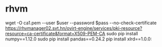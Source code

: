 # rhvm
wget -O ca1.pem --user $user --password $pass --no-check-certificate  https://rhvmanager02.svt.hn/ovirt-engine/services/pki-resource?resource=ca-certificate&format=X509-PEM-CA
sudo pip install numpy==1.12.0
sudo pip install pandas==0.24.2
pip install xlrd==1.0.0:

